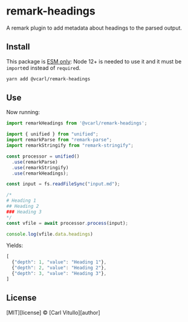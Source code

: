 # remark-headings

A remark plugin to add metadata about headings to the parsed output.

## Install

This package is [ESM only](https://gist.github.com/sindresorhus/a39789f98801d908bbc7ff3ecc99d99c):
Node 12+ is needed to use it and it must be `import`ed instead of `require`d.

```sh
yarn add @vcarl/remark-headings
```

## Use

Now running:

```js
import remarkHeadings from '@vcarl/remark-headings';

import { unified } from "unified";
import remarkParse from "remark-parse";
import remarkStringify from "remark-stringify";

const processor = unified()
  .use(remarkParse)
  .use(remarkStringify)
  .use(remarkHeadings);

const input = fs.readFileSync("input.md");

/*
# Heading 1
## Heading 2
### Heading 3
*/
const vfile = await processor.process(input);

console.log(vfile.data.headings)
```

Yields:

```javascript
[
  {"depth": 1, "value": "Heading 1"},
  {"depth": 2, "value": "Heading 2"},
  {"depth": 3, "value": "Heading 3"},
]
```

## License

[MIT][license] © [Carl Vitullo][author]
